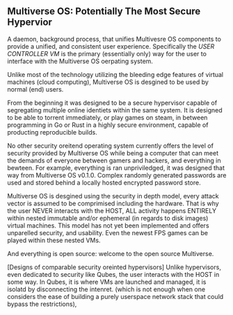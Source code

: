 ## Multiverse OS: Potentially The Most Secure Hypervior 

A daemon, background process, that unifies Multivesre OS components
to provide a unified, and consistent user experience. Specifically 
the _USER CONTROLLER VM_ is the primary (essentially only) way for
the user to interface with the Multiverse OS oerpating system. 

Unlike most of the technology utilizing the bleeding edge features of virtual machines (cloud computing), Multiverse OS is desgined to be
used by normal (end) users. 

From the beginning it was designed to be a secure hypervisor capable
of segregating multiple online identiets within the same system. It is designed to be able to torrent immediately, or play games on steam, in between programming in Go or Rust in a highly secure environment, capable
of producting reproducible builds. 

No other security oreitend operating system currently offers the level of security provided by Multiverse OS while being a computer that can meet the demands of everyone between gamers and hackers, and everything in bewteen. For example, everything is ran unpriviledged, it was designed that way from Multiverse OS v0.1.0. Complex randomly generated passwords are used and stored behind a locally hosted encrypted password store. 

Multiverse OS is desgined using the security in depth model, every attack vector is assumed to be comprimised including the hardware. That is why the user NEVER interacts with the HOST, ALL activity happens ENTIRELY within nested immutable and/or ephemeral (in regards to disk images) virtual machines. This model has not yet been implemented and offers unparelled security, and usability. Even the newest FPS games can be played within these nested VMs. 

And everything is open source: welcome to the open source Multiverse.

[Designs of comparable security oreinted hypervisors]
Unlike hypervisors, even dedicated to security like Qubes, the user
interacts with the HOST in some way. In Qubes, it is where VMs are launched and managed, it is isolatd by disconnecting the intenret. (which is not enough when one considers the ease of building a purely userspace network stack that could bypass the restrictions),




